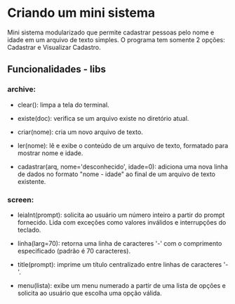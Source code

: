 # Criando um mini sistema
Mini sistema modularizado que permite cadastrar pessoas pelo nome e idade
em um arquivo de texto simples. O programa tem somente 2 opções: Cadastrar e Visualizar Cadastro.

## Funcionalidades - libs
### archive:
- clear(): limpa a tela do terminal.

- existe(doc): verifica se um arquivo existe no diretório atual.

- criar(nome): cria um novo arquivo de texto.

- ler(nome): lê e exibe o conteúdo de um arquivo de texto, formatado para mostrar nome e idade.

- cadastrar(arq, nome='desconhecido', idade=0): adiciona uma nova linha de dados no formato "nome - idade" ao final de um arquivo de texto existente.

### screen:
- leiaInt(prompt): solicita ao usuário um número inteiro a partir do prompt fornecido. Lida com exceções como valores inválidos e interrupções do teclado.

- linha(larg=70): retorna uma linha de caracteres '-' com o comprimento especificado (padrão é 70 caracteres).

- title(prompt): imprime um título centralizado entre linhas de caracteres '-'.

- menu(lista): exibe um menu numerado a partir de uma lista de opções e solicita ao usuário que escolha uma opção válida.

